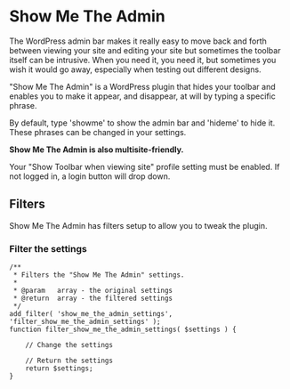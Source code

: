 # Show Me The Admin

The WordPress admin bar makes it really easy to move back and forth between viewing your site and editing your site but sometimes the toolbar itself can be intrusive. When you need it, you need it, but sometimes you wish it would go away, especially when testing out different designs.

"Show Me The Admin" is a WordPress plugin that hides your toolbar and enables you to make it appear, and disappear, at will by typing a specific phrase.

By default, type 'showme' to show the admin bar and 'hideme' to hide it. These phrases can be changed in your settings.

**Show Me The Admin is also multisite-friendly.**

Your "Show Toolbar when viewing site" profile setting must be enabled. If not logged in, a login button will drop down.

## Filters

Show Me The Admin has filters setup to allow you to tweak the plugin.

### Filter the settings
    /**
     * Filters the "Show Me The Admin" settings.
     *
     * @param   array - the original settings
     * @return  array - the filtered settings
     */
    add_filter( 'show_me_the_admin_settings', 'filter_show_me_the_admin_settings' );
    function filter_show_me_the_admin_settings( $settings ) {

        // Change the settings

        // Return the settings
        return $settings;
    }